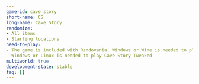 ```yaml
---
game-id: cave_story
short-name: CS
long-name: Cave Story
randomize:
- All items
- Starting locations
need-to-play:
- The game is included with Randovania. Windows or Wine is needed to play Freeware.
  Windows or Linux is needed to play Cave Story Tweaked
multiworld: true
development-state: stable
faq: []
---
```


